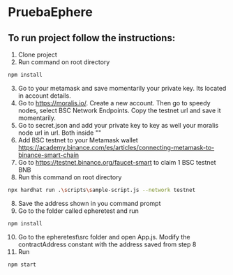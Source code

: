 # PruebaEphere


## To run project follow the instructions:
1. Clone project
2. Run command on root directory
```sh
npm install
```
3. Go to your metamask and save momentarily your private key. Its located in account details.
3. Go to https://moralis.io/. Create a new account. Then go to speedy nodes, select BSC Network Endpoints. Copy the testnet url and save it momentarily. 
4. Go to secret.json and add your private key to key as well your moralis node url in url. Both inside ""
5. Add BSC testnet to your Metamask wallet https://academy.binance.com/es/articles/connecting-metamask-to-binance-smart-chain
6. Go to https://testnet.binance.org/faucet-smart to claim 1 BSC testnet BNB
7. Run this command on root directory 
```sh
npx hardhat run .\scripts\sample-script.js --network testnet
```
8. Save the address shown in you command prompt
9. Go to the folder called epheretest and run
```sh
npm install
```
10. Go to the epheretest\src folder and open App.js. Modify the contractAddress constant with the address saved from step 8
11. Run 
```sh
npm start
```
